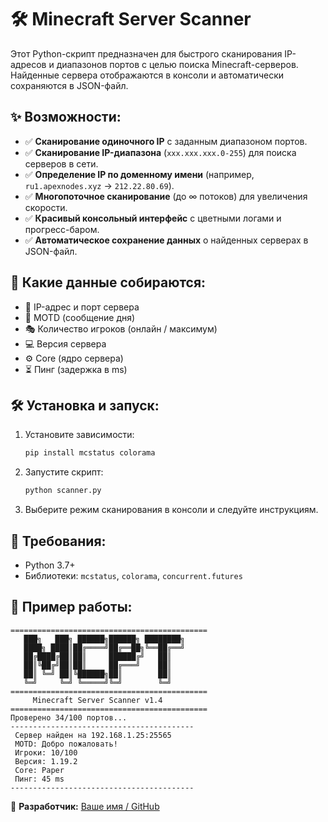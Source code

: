 # 🛠️ Minecraft Server Scanner

Этот Python-скрипт предназначен для быстрого сканирования IP-адресов и диапазонов портов с целью поиска Minecraft-серверов. Найденные сервера отображаются в консоли и автоматически сохраняются в JSON-файл.

## ✨ Возможности:
- ✅ **Сканирование одиночного IP** с заданным диапазоном портов.
- ✅ **Сканирование IP-диапазона** (`xxx.xxx.xxx.0-255`) для поиска серверов в сети.
- ✅ **Определение IP по доменному имени** (например, `ru1.apexnodes.xyz` → `212.22.80.69`).
- ✅ **Многопоточное сканирование** (до ∞ потоков) для увеличения скорости.
- ✅ **Красивый консольный интерфейс** с цветными логами и прогресс-баром.
- ✅ **Автоматическое сохранение данных** о найденных серверах в JSON-файл.

## 📝 Какие данные собираются:
- 💾 IP-адрес и порт сервера
- 📃 MOTD (сообщение дня)
- 🎭 Количество игроков (онлайн / максимум)
- 💻 Версия сервера
- ⚙️ Core (ядро сервера)
- ⏳ Пинг (задержка в ms)

## 🛠️ Установка и запуск:
1. Установите зависимости:
   ```bash
   pip install mcstatus colorama
   ```
2. Запустите скрипт:
   ```bash
   python scanner.py
   ```
3. Выберите режим сканирования в консоли и следуйте инструкциям.

## 💪 Требования:
- Python 3.7+
- Библиотеки: `mcstatus`, `colorama`, `concurrent.futures`

## 🌟 Пример работы:
```
============================================
   ███╗   ███╗ ██████╗██████╗ ████████╗
   ████╗ ████║██╔════╝██╔══██╗╚══██╔══╝
   ██╔████╔██║██║     ██████╔╝   ██║   
   ██║╚██╔╝██║██║     ██╔═══╝    ██║   
   ██║ ╚═╝ ██║╚██████╗██║        ██║   
   ╚═╝     ╚═╝ ╚═════╝╚═╝        ╚═╝   
============================================
     Minecraft Server Scanner v1.4
============================================
Проверено 34/100 портов...
-----------------------------------------
 Сервер найден на 192.168.1.25:25565
 MOTD: Добро пожаловать!
 Игроки: 10/100
 Версия: 1.19.2
 Core: Paper
 Пинг: 45 ms
-----------------------------------------
```

🔗 **Разработчик:** [Ваше имя / GitHub](https://github.com/yourprofile)

